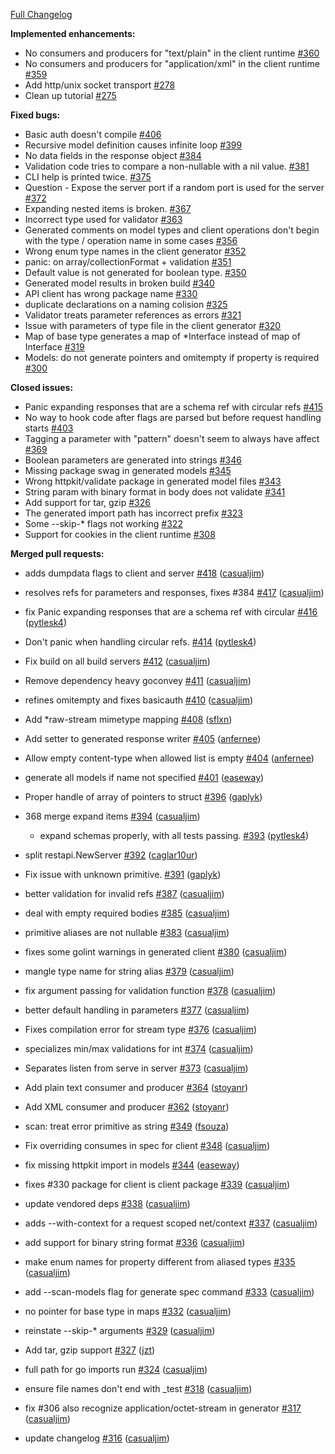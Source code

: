 [Full Changelog](https://github.com/saturn4er/go-swagger/compare/0.4.0...0.5.0)

**Implemented enhancements:**

- No consumers and producers for "text/plain" in the client runtime [#360](https://github.com/saturn4er/go-swagger/issues/360)
- No consumers and producers for "application/xml" in the client runtime [#359](https://github.com/saturn4er/go-swagger/issues/359)
- Add http/unix socket transport [#278](https://github.com/saturn4er/go-swagger/issues/278)
- Clean up tutorial [#275](https://github.com/saturn4er/go-swagger/issues/275)

**Fixed bugs:**

- Basic auth doesn't compile [#406](https://github.com/saturn4er/go-swagger/issues/406)
- Recursive model definition causes infinite loop [#399](https://github.com/saturn4er/go-swagger/issues/399)
- No data fields in the response object [#384](https://github.com/saturn4er/go-swagger/issues/384)
- Validation code tries to compare a non-nullable with a nil value. [#381](https://github.com/saturn4er/go-swagger/issues/381)
- CLI help is printed twice. [#375](https://github.com/saturn4er/go-swagger/issues/375)
- Question - Expose the server port if a random port is used for the server  [#372](https://github.com/saturn4er/go-swagger/issues/372)
- Expanding nested items is broken. [#367](https://github.com/saturn4er/go-swagger/issues/367)
- Incorrect type used for validator [#363](https://github.com/saturn4er/go-swagger/issues/363)
- Generated comments on model types and client operations don't begin with the type / operation name in some cases [#356](https://github.com/saturn4er/go-swagger/issues/356)
- Wrong enum type names in the client generator [#352](https://github.com/saturn4er/go-swagger/issues/352)
- panic: on array/collectionFormat + validation [#351](https://github.com/saturn4er/go-swagger/issues/351)
- Default value is not generated for boolean type. [#350](https://github.com/saturn4er/go-swagger/issues/350)
- Generated model results in broken build [#340](https://github.com/saturn4er/go-swagger/issues/340)
- API client has wrong package name [#330](https://github.com/saturn4er/go-swagger/issues/330)
- duplicate declarations on a naming colision [#325](https://github.com/saturn4er/go-swagger/issues/325)
- Validator treats parameter references as errors [#321](https://github.com/saturn4er/go-swagger/issues/321)
- Issue with parameters of type file in the client generator [#320](https://github.com/saturn4er/go-swagger/issues/320)
- Map of base type generates a map of *Interface instead of map of Interface [#319](https://github.com/saturn4er/go-swagger/issues/319)
- Models: do not generate pointers and omitempty if property is required [#300](https://github.com/saturn4er/go-swagger/issues/300)

**Closed issues:**

- Panic expanding responses that are a schema ref with circular refs [#415](https://github.com/saturn4er/go-swagger/issues/415)
- No way to hook code after flags are parsed but before request handling starts [#403](https://github.com/saturn4er/go-swagger/issues/403)
- Tagging a parameter with "pattern" doesn't seem to always have affect [#369](https://github.com/saturn4er/go-swagger/issues/369)
- Boolean parameters are generated into strings [#346](https://github.com/saturn4er/go-swagger/issues/346)
- Missing package swag in generated models [#345](https://github.com/saturn4er/go-swagger/issues/345)
- Wrong httpkit/validate package in generated model files [#343](https://github.com/saturn4er/go-swagger/issues/343)
- String param with binary format in body does not validate [#341](https://github.com/saturn4er/go-swagger/issues/341)
- Add support for tar, gzip [#326](https://github.com/saturn4er/go-swagger/issues/326)
- The generated import path has incorrect prefix [#323](https://github.com/saturn4er/go-swagger/issues/323)
- Some --skip-* flags not working [#322](https://github.com/saturn4er/go-swagger/issues/322)
- Support for cookies in the client runtime [#308](https://github.com/saturn4er/go-swagger/issues/308)

**Merged pull requests:**

- adds dumpdata flags to client and server [#418](https://github.com/saturn4er/go-swagger/pull/418) ([casualjim](https://github.com/casualjim))
- resolves refs for parameters and responses, fixes #384 [#417](https://github.com/saturn4er/go-swagger/pull/417) ([casualjim](https://github.com/casualjim))
- fix Panic expanding responses that are a schema ref with circular [#416](https://github.com/saturn4er/go-swagger/pull/416) ([pytlesk4](https://github.com/pytlesk4))
- Don't panic when handling circular refs. [#414](https://github.com/saturn4er/go-swagger/pull/414) ([pytlesk4](https://github.com/pytlesk4))
- Fix build on all build servers [#412](https://github.com/saturn4er/go-swagger/pull/412) ([casualjim](https://github.com/casualjim))
- Remove dependency heavy goconvey [#411](https://github.com/saturn4er/go-swagger/pull/411) ([casualjim](https://github.com/casualjim))
- refines omitempty and fixes basicauth [#410](https://github.com/saturn4er/go-swagger/pull/410) ([casualjim](https://github.com/casualjim))
- Add *raw-stream mimetype mapping [#408](https://github.com/saturn4er/go-swagger/pull/408) ([sflxn](https://github.com/sflxn))
- Add setter to generated response writer [#405](https://github.com/saturn4er/go-swagger/pull/405) ([anfernee](https://github.com/anfernee))
- Allow empty content-type when allowed list is empty [#404](https://github.com/saturn4er/go-swagger/pull/404) ([anfernee](https://github.com/anfernee))
- generate all models if name not specified [#401](https://github.com/saturn4er/go-swagger/pull/401) ([easeway](https://github.com/easeway))
- Proper handle of array of pointers to struct [#396](https://github.com/saturn4er/go-swagger/pull/396) ([gaplyk](https://github.com/gaplyk))
- 368 merge expand items [#394](https://github.com/saturn4er/go-swagger/pull/394) ([casualjim](https://github.com/casualjim))

  - expand schemas properly, with all tests passing. [#393](https://github.com/saturn4er/go-swagger/pull/393) ([pytlesk4](https://github.com/pytlesk4))

- split restapi.NewServer [#392](https://github.com/saturn4er/go-swagger/pull/392) ([caglar10ur](https://github.com/caglar10ur))
- Fix issue with unknown primitive. [#391](https://github.com/saturn4er/go-swagger/pull/391) ([gaplyk](https://github.com/gaplyk))
- better validation for invalid refs [#387](https://github.com/saturn4er/go-swagger/pull/387) ([casualjim](https://github.com/casualjim))
- deal with empty required bodies [#385](https://github.com/saturn4er/go-swagger/pull/385) ([casualjim](https://github.com/casualjim))
- primitive aliases are not nullable [#383](https://github.com/saturn4er/go-swagger/pull/383) ([casualjim](https://github.com/casualjim))
- fixes some golint warnings in generated client [#380](https://github.com/saturn4er/go-swagger/pull/380) ([casualjim](https://github.com/casualjim))
- mangle type name for string alias [#379](https://github.com/saturn4er/go-swagger/pull/379) ([casualjim](https://github.com/casualjim))
- fix argument passing for validation function [#378](https://github.com/saturn4er/go-swagger/pull/378) ([casualjim](https://github.com/casualjim))
- better default handling in parameters [#377](https://github.com/saturn4er/go-swagger/pull/377) ([casualjim](https://github.com/casualjim))
- Fixes compilation error for stream type [#376](https://github.com/saturn4er/go-swagger/pull/376) ([casualjim](https://github.com/casualjim))
- specializes min/max validations for int [#374](https://github.com/saturn4er/go-swagger/pull/374) ([casualjim](https://github.com/casualjim))
- Separates listen from serve in server [#373](https://github.com/saturn4er/go-swagger/pull/373) ([casualjim](https://github.com/casualjim))
- Add plain text consumer and producer [#364](https://github.com/saturn4er/go-swagger/pull/364) ([stoyanr](https://github.com/stoyanr))
- Add XML consumer and producer [#362](https://github.com/saturn4er/go-swagger/pull/362) ([stoyanr](https://github.com/stoyanr))
- scan: treat error primitive as string [#349](https://github.com/saturn4er/go-swagger/pull/349) ([fsouza](https://github.com/fsouza))
- Fix overriding consumes in spec for client [#348](https://github.com/saturn4er/go-swagger/pull/348) ([casualjim](https://github.com/casualjim))
- fix missing httpkit import in models [#344](https://github.com/saturn4er/go-swagger/pull/344) ([easeway](https://github.com/easeway))
- fixes #330 package for client is client package [#339](https://github.com/saturn4er/go-swagger/pull/339) ([casualjim](https://github.com/casualjim))
- update vendored deps [#338](https://github.com/saturn4er/go-swagger/pull/338) ([casualjim](https://github.com/casualjim))
- adds --with-context for a request scoped net/context [#337](https://github.com/saturn4er/go-swagger/pull/337) ([casualjim](https://github.com/casualjim))
- add support for binary string format [#336](https://github.com/saturn4er/go-swagger/pull/336) ([casualjim](https://github.com/casualjim))
- make enum names for property different from aliased types [#335](https://github.com/saturn4er/go-swagger/pull/335) ([casualjim](https://github.com/casualjim))
- add --scan-models flag for generate spec command [#333](https://github.com/saturn4er/go-swagger/pull/333) ([casualjim](https://github.com/casualjim))
- no pointer for base type in maps [#332](https://github.com/saturn4er/go-swagger/pull/332) ([casualjim](https://github.com/casualjim))
- reinstate --skip-* arguments [#329](https://github.com/saturn4er/go-swagger/pull/329) ([casualjim](https://github.com/casualjim))
- Add tar, gzip support [#327](https://github.com/saturn4er/go-swagger/pull/327) ([jzt](https://github.com/jzt))
- full path for go imports run [#324](https://github.com/saturn4er/go-swagger/pull/324) ([casualjim](https://github.com/casualjim))
- ensure file names don't end with _test [#318](https://github.com/saturn4er/go-swagger/pull/318) ([casualjim](https://github.com/casualjim))
- fix #306 also recognize application/octet-stream in generator [#317](https://github.com/saturn4er/go-swagger/pull/317) ([casualjim](https://github.com/casualjim))
- update changelog [#316](https://github.com/saturn4er/go-swagger/pull/316) ([casualjim](https://github.com/casualjim))

